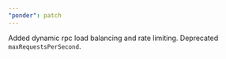 ```yaml
---
"ponder": patch
---
```


Added dynamic rpc load balancing and rate limiting. Deprecated `maxRequestsPerSecond`.
